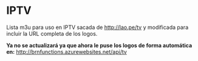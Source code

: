 # IPTV
Lista m3u para uso en IPTV sacada de http://lao.pe/tv y modificada para incluir la URL completa de los logos.

**Ya no se actualizará ya que ahora le puse los logos de forma automática en:**
http://brnfunctions.azurewebsites.net/api/tv
